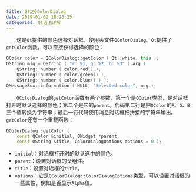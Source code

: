 ```yaml
---
title: Qt之QColorDialog
date: 2019-01-02 18:26:25
categories: Qt语法详解
---
```

&emsp;&emsp;这是`Qt`提供的颜色选择对话框，使用头文件`QColorDialog`。`Qt`提供了`getColor`函数，可以直接获得选择的颜色：

``` cpp
QColor color = QColorDialog::getColor ( Qt::white, this );
QString msg = QString ( "r: %1, g: %2, b: %3" ).arg (
    QString::number ( color.red() ),
    QString::number ( color.green() ),
    QString::number ( color.blue() ) );
QMessageBox::information ( NULL, "Selected color", msg );
```

&emsp;&emsp;`QColorDialog`的`getColor`函数有两个参数，第一个是`QColor`类型，是对话框打开时默认选择的颜色；第二个是它的`parent`。代码第二行是把`QColor`的`R`、`G`、`B`三个值转换为字符串；最后一行代码使用消息对话框把拼接的字符串输出。
&emsp;&emsp;`getColor`还有一个重载函数：

``` cpp
QColorDialog::getColor (
    const QColor &initial, QWidget *parent,
    const QString &title, ColorDialogOptions options = 0 );
```

- `initial`：对话框打开时的默认选中的颜色。
- `parent`：设置对话框的父组件。
- `title`：设置对话框的`title`。
- `options`：它是`QColorDialog::ColorDialogOptions`类型，可以设置对话框的一些属性，例如是否显示`Alpha`值。